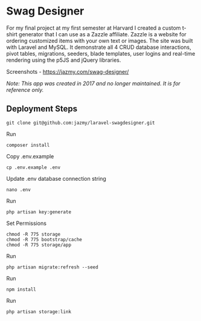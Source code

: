 # Swag Designer
For my final project at my first semester at Harvard I created a custom t-shirt generator that I can use as a Zazzle affiliate.  Zazzle is a website for ordering customized items with your own text or images.  The site was built with Laravel and MySQL. It demonstrate all 4 CRUD database interactions, pivot tables, migrations, seeders, blade templates, user logins and real-time rendering using the p5JS and jQuery libraries.

Screenshots - https://jazmy.com/swag-designer/

*Note: This app was created in 2017 and no longer maintained. It is for reference only.*


## Deployment Steps

    git clone git@github.com:jazmy/laravel-swagdesigner.git

Run 

    composer install

Copy .env.example

    cp .env.example .env
    
Update .env database connection string

    nano .env
    
Run 

    php artisan key:generate


Set Permissions

    chmod -R 775 storage
    chmod -R 775 bootstrap/cache
    chmod -R 775 storage/app

Run 

    php artisan migrate:refresh --seed


Run

    npm install

Run 

    php artisan storage:link 
